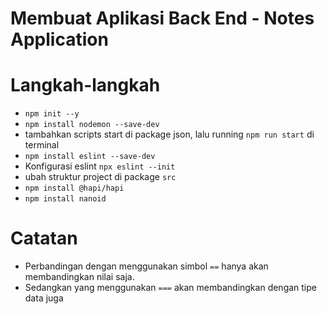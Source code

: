 # Membuat Aplikasi Back End - Notes Application

# Langkah-langkah

- `npm init --y`
- `npm install nodemon --save-dev`
- tambahkan scripts start di package json, lalu running `npm run start` di terminal
- `npm install eslint --save-dev`
- Konfigurasi eslint `npx eslint --init`
- ubah struktur project di package `src`
- `npm install @hapi/hapi`
- `npm install nanoid`

# Catatan
- Perbandingan dengan menggunakan simbol `==` hanya akan membandingkan nilai saja. 
- Sedangkan yang menggunakan `===` akan membandingkan dengan tipe data juga